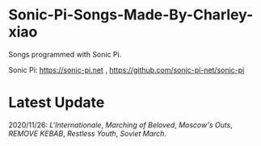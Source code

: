 # Sonic-Pi-Songs-Made-By-Charley-xiao  

Songs programmed with Sonic Pi.  

Sonic Pi: https://sonic-pi.net , https://github.com/sonic-pi-net/sonic-pi  

# Latest Update  

2020/11/26: _L'Internationale_, _Marching of Beloved_, _Moscow's Outs_, _REMOVE KEBAB_, _Restless Youth_, _Soviet March_.

